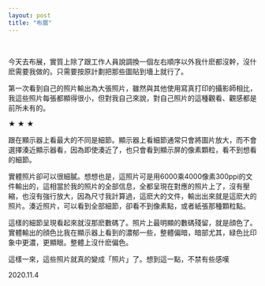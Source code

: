 ```yaml
---
layout: post
title: "布展"
---
```


  
&nbsp;
&nbsp;


今天去布展，實質上除了跟工作人員說調換一個左右順序以外我什麽都沒幹，沒什麽需要我做的。只需要按原計劃把那些圖貼到墻上就行了。

第一次看到自己的照片輸出為大張照片，雖然與其他使用寫真打印的攝影師相比，我這些照片每張都顯得很小，但對我自己來說，對自己照片的這種觀看、觀感都是前所未有的。

★          ★          ★

跟在顯示器上看最大的不同是細節。顯示器上看細節通常只會將圖片放大，而不會選擇湊近顯示器看，因為即使湊近了，也只會看到顯示屏的像素顆粒，看不到想看的細節。

實體照片卻可以很細膩。想想也是，這照片可是用6000乘4000像素300ppi的文件輸出的，這相當於我的照片的全部信息，全都呈現在對應的照片上了，沒有壓縮，也沒有強行放大，因為尺寸我計算過，這麽大的文件，輸出出來就是這麽大的照片。湊近照片，可以看到全部細節，卻看不到像素點，或者紙張那種顆粒點。

這樣的細節呈現看起來就沒那麽數碼了。照片上最明顯的數碼殘留，就是顔色了。實體輸出的顔色比我在顯示器上看到的濃郁一些，整體偏暗，暗部尤其，緑色比印象中更濃，更顯眼。整體上沒什麽偏色。

這樣一來，這些照片就真的變成「照片」了。想到這一點，不禁有些感嘆

2020.11.4